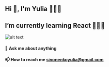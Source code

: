 ## Hi 👋, I'm Yulia 🙋🏻‍♀️
## I’m currently learning React 👩🏻‍💻
![alt text](https://habrastorage.org/files/222/c7b/d77/222c7bd77b3f43b6853215a86375c2c3.gif)	
#### 💬 Ask me about anything
#### 📫 How to reach me sivonenkoyulia@gmail.com
